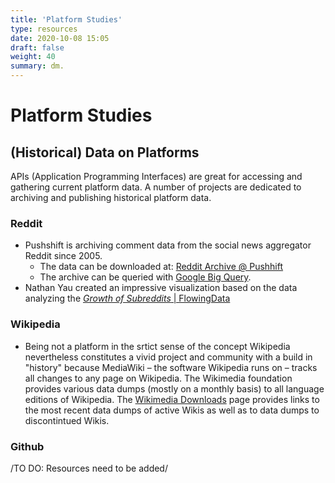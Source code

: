 ```yaml
---
title: 'Platform Studies'
type: resources
date: 2020-10-08 15:05
draft: false
weight: 40
summary: dm.
---
```


# Platform Studies

## (Historical) Data on Platforms

APIs (Application Programming Interfaces) are great for accessing and gathering current platform data. A number of projects are dedicated to archiving and publishing historical platform data. 


### Reddit

- Pushshift is archiving comment data from the social news aggregator Reddit since 2005. 
	- The data can be downloaded at: [Reddit Archive @ Pushhift](http://files.pushshift.io/reddit/comments/)
	- The archive can be queried with [Google Big Query](https://bigquery.cloud.google.com/dataset/fh-bigquery:reddit_comments?pli=1).
- Nathan Yau created an impressive visualization based on the data analyzing the [*Growth of Subreddits* \| FlowingData](https://flowingdata.com/2018/10/30/subreddit-comments/)


### Wikipedia

- Being not a platform in the srtict sense of the concept Wikipedia nevertheless constitutes a vivid project and community with a build in "history" because MediaWiki – the software Wikipedia runs on – tracks all changes to any page on Wikipedia. The Wikimedia foundation provides various data dumps (mostly on a monthly basis) to all language editions of Wikipedia. The [Wikimedia Downloads](https://dumps.wikimedia.org/) page provides links to the most recent data dumps of active Wikis as well as to data dumps to discontintued Wikis.


### Github

/TO DO: Resources need to be added/





